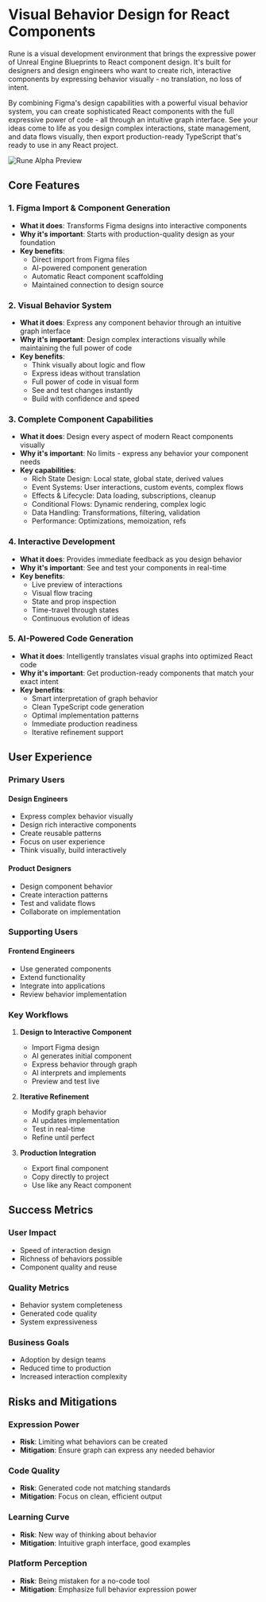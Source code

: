 # Visual Behavior Design for React Components

Rune is a visual development environment that brings the expressive power of Unreal Engine Blueprints to React component design. It's built for designers and design engineers who want to create rich, interactive components by expressing behavior visually - no translation, no loss of intent. 

By combining Figma's design capabilities with a powerful visual behavior system, you can create sophisticated React components with the full expressive power of code - all through an intuitive graph interface. See your ideas come to life as you design complex interactions, state management, and data flows visually, then export production-ready TypeScript that's ready to use in any React project.

![Rune Alpha Preview](/rune-preview.jpg)

## Core Features

### 1. Figma Import & Component Generation
- **What it does**: Transforms Figma designs into interactive components
- **Why it's important**: Starts with production-quality design as your foundation
- **Key benefits**:
  - Direct import from Figma files
  - AI-powered component generation
  - Automatic React component scaffolding
  - Maintained connection to design source

### 2. Visual Behavior System
- **What it does**: Express any component behavior through an intuitive graph interface
- **Why it's important**: Design complex interactions visually while maintaining the full power of code
- **Key benefits**:
  - Think visually about logic and flow
  - Express ideas without translation
  - Full power of code in visual form
  - See and test changes instantly
  - Build with confidence and speed

### 3. Complete Component Capabilities
- **What it does**: Design every aspect of modern React components visually
- **Why it's important**: No limits - express any behavior your component needs
- **Key capabilities**:
  - Rich State Design: Local state, global state, derived values
  - Event Systems: User interactions, custom events, complex flows
  - Effects & Lifecycle: Data loading, subscriptions, cleanup
  - Conditional Flows: Dynamic rendering, complex logic
  - Data Handling: Transformations, filtering, validation
  - Performance: Optimizations, memoization, refs

### 4. Interactive Development
- **What it does**: Provides immediate feedback as you design behavior
- **Why it's important**: See and test your components in real-time
- **Key benefits**:
  - Live preview of interactions
  - Visual flow tracing
  - State and prop inspection
  - Time-travel through states
  - Continuous evolution of ideas

### 5. AI-Powered Code Generation
- **What it does**: Intelligently translates visual graphs into optimized React code
- **Why it's important**: Get production-ready components that match your exact intent
- **Key benefits**:
  - Smart interpretation of graph behavior
  - Clean TypeScript code generation
  - Optimal implementation patterns
  - Immediate production readiness
  - Iterative refinement support

## User Experience

### Primary Users

#### Design Engineers
- Express complex behavior visually
- Design rich interactive components
- Create reusable patterns
- Focus on user experience
- Think visually, build interactively

#### Product Designers
- Design component behavior
- Create interaction patterns
- Test and validate flows
- Collaborate on implementation

### Supporting Users

#### Frontend Engineers
- Use generated components
- Extend functionality
- Integrate into applications
- Review behavior implementation

### Key Workflows

1. **Design to Interactive Component**
   - Import Figma design
   - AI generates initial component
   - Express behavior through graph
   - AI interprets and implements
   - Preview and test live

2. **Iterative Refinement**
   - Modify graph behavior
   - AI updates implementation
   - Test in real-time
   - Refine until perfect

3. **Production Integration**
   - Export final component
   - Copy directly to project
   - Use like any React component

## Success Metrics

### User Impact
- Speed of interaction design
- Richness of behaviors possible
- Component quality and reuse

### Quality Metrics
- Behavior system completeness
- Generated code quality
- System expressiveness

### Business Goals
- Adoption by design teams
- Reduced time to production
- Increased interaction complexity

## Risks and Mitigations

### Expression Power
- **Risk**: Limiting what behaviors can be created
- **Mitigation**: Ensure graph can express any needed behavior

### Code Quality
- **Risk**: Generated code not matching standards
- **Mitigation**: Focus on clean, efficient output

### Learning Curve
- **Risk**: New way of thinking about behavior
- **Mitigation**: Intuitive graph interface, good examples

### Platform Perception
- **Risk**: Being mistaken for a no-code tool
- **Mitigation**: Emphasize full behavior expression power 